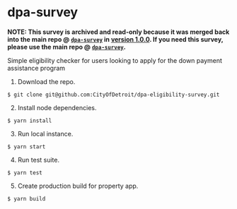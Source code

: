 # dpa-survey

**NOTE: This survey is archived and read-only because it was merged back into the main repo @ [`dpa-survey`](https://github.com/CityOfDetroit/dpa-survey/) in [version 1.0.0](https://github.com/CityOfDetroit/dpa-survey/releases/tag/1.0.0). If you need this survey, please use the main repo @ [`dpa-survey`](https://github.com/CityOfDetroit/dpa-survey/).**

Simple eligibility checker for users looking to apply for the down payment assistance program

1. Download the repo.

`$ git clone git@github.com:CityOfDetroit/dpa-eligibility-survey.git`

2. Install node dependencies.

`$ yarn install`

3. Run local instance.

`$ yarn start`

4. Run test suite.

`$ yarn test`

5. Create production build for property app.

`$ yarn build`
